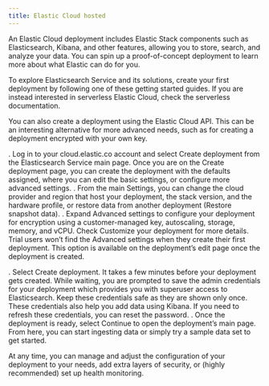```yaml
---
title: Elastic Cloud hosted
---
```


An Elastic Cloud deployment includes Elastic Stack components such as Elasticsearch, Kibana, and other features, allowing you to store, search, and analyze your data.
You can spin up a proof-of-concept deployment to learn more about what Elastic can do for you.

To explore Elasticsearch Service and its solutions, create your first deployment by following one of these getting started guides.
If you are instead interested in serverless Elastic Cloud, check the serverless documentation.

You can also create a deployment using the Elastic Cloud API.
This can be an interesting alternative for more advanced needs, such as for creating a deployment encrypted with your own key.

. Log in to your cloud.elastic.co account and select Create deployment from the Elasticsearch Service main page. Once you are on the Create deployment page, you can create the deployment with the defaults assigned, where you can edit the basic settings, or configure more advanced settings.
. From the main Settings, you can change the cloud provider and region that host your deployment, the stack version, and the hardware profile, or restore data from another deployment (Restore snapshot data).
. Expand Advanced settings to configure your deployment for encryption using a customer-managed key, autoscaling, storage, memory, and vCPU. Check Customize your deployment for more details.
  Trial users won’t find the Advanced settings when they create their first deployment. This option is available on the deployment’s edit page once the deployment is created.

. Select Create deployment. It takes a few minutes before your deployment gets created. While waiting, you are prompted to save the admin credentials for your deployment which provides you with superuser access to Elasticsearch. Keep these credentials safe as they are shown only once. These credentials also help you add data using Kibana. If you need to refresh these credentials, you can reset the password.
. Once the deployment is ready, select Continue to open the deployment’s main page. From here, you can start ingesting data or simply try a sample data set to get started.

At any time, you can manage and adjust the configuration of your deployment to your needs, add extra layers of security, or (highly recommended) set up health monitoring.